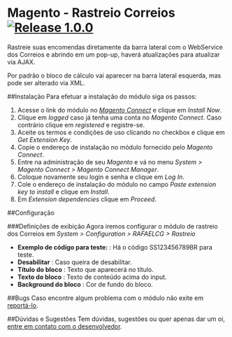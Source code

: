 # Magento - Rastreio Correios [![Release 1.0.0](https://img.shields.io/badge/Release-1.0.1-green.svg)](https://github.com/rafaelstz/magento-correios-rastreio/issues)

Rastreie suas encomendas diretamente da barra lateral com o WebService dos Correios e abrindo em um pop-up, haverá atualizações para atualizar via AJAX.

Por padrão o bloco de cálculo vai aparecer na barra lateral esquerda, mas pode ser alterado via XML. 

##Instalação
Para efetuar a instalação do módulo siga os passos:

1. Acesse o link do módulo no [*Magento Connect*](http://www.magentocommerce.com/magento-connect/rastreio-correios.html) e clique em *Install Now*.
2. Clique em *logged* caso já tenha uma conta no *Magento Connect*. Caso contrário clique em *registered* e registre-se.
3. Aceite os termos e condições de uso clicando no checkbox e clique em *Get Extension Key*. 
4. Copie o endereço de instalação no módulo fornecido pelo *Magento Connect*.
5. Entre na administração de seu *Magento* e vá no menu *System > Magento Connect > Magento Connect Manager*. 
6. Coloque novamente seu login e senha e clique em *Log In*. 
7. Cole o endereço de instalação do módulo no campo *Paste extension key to install* e clique em *Install*.
8. Em *Extension dependencies* clique em *Proceed*.

##Configuração

###Definições de exibição
Agora iremos configurar o módulo de rastreio dos Correios em *System > Configuration > RAFAELCG > Rastreio*

+ **Exemplo de código para teste:** : Há o código SS123456789BR para teste.
+ **Desabilitar** : Caso queira de desabilitar.
+ **Título do bloco** : Texto que aparecerá no título.
+ **Texto do bloco** : Texto de conteúdo acima do input.
+ **Background do bloco** : Cor de fundo do bloco.

##Bugs
Caso encontre algum problema com o módulo não exite em [reportá-lo](https://github.com/rafaelstz/magento-correios-rastreio/issues).

##Dúvidas e Sugestões
Tem dúvidas, sugestões ou quer apenas dar um oi, [entre em contato com o desenvolvedor](mailto:rafaelcg_stz@hotmail.com).

